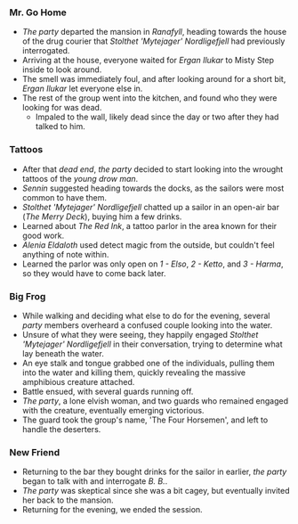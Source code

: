 ### Mr. Go Home

* *The party* departed the mansion in *Ranafyll*, heading towards the house of the drug courier that *Stolthet 'Mytejager' Nordligefjell* had previously interrogated.
* Arriving at the house, everyone waited for *Ergan Ilukar* to Misty Step inside to look around.
* The smell was immediately foul, and after looking around for a short bit, *Ergan Ilukar* let everyone else in.
* The rest of the group went into the kitchen, and found who they were looking for was dead.
  * Impaled to the wall, likely dead since the day or two after they had talked to him.

### Tattoos

* After that *dead end*, *the party* decided to start looking into the wrought tattoos of the *young drow man*.
* *Sennin* suggested heading towards the docks, as the sailors were most common to have them.
* *Stolthet 'Mytejager' Nordligefjell* chatted up a sailor in an open-air bar (*The Merry Deck*), buying him a few drinks.
* Learned about *The Red Ink*, a tattoo parlor in the area known for their good work.
* *Alenia Eldaloth* used detect magic from the outside, but couldn't feel anything of note within.
* Learned the parlor was only open on *1 - Elso*, *2 - Ketto*, and *3 - Harma*, so they would have to come back later.

### Big Frog

* While walking and deciding what else to do for the evening, several *party* members overheard a confused couple looking into the water.
* Unsure of what they were seeing, they happily engaged *Stolthet 'Mytejager' Nordligefjell* in their conversation, trying to determine what lay beneath the water.
* An eye stalk and tongue grabbed one of the individuals, pulling them into the water and killing them, quickly revealing the massive amphibious creature attached.
* Battle ensued, with several guards running off.
* *The party*, a lone elvish woman, and two guards who remained engaged with the creature, eventually emerging victorious.
* The guard took the group's name, 'The Four Horsemen', and left to handle the deserters.

### New Friend

* Returning to the bar they bought drinks for the sailor in earlier, *the party* began to talk with and interrogate *B. B.*.
* *The party* was skeptical since she was a bit cagey, but eventually invited her back to the mansion.
* Returning for the evening, we ended the session.
